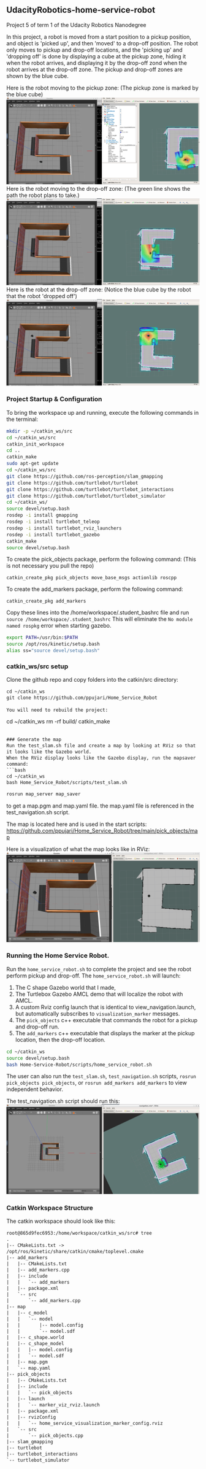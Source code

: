 ## UdacityRobotics-home-service-robot
Project 5 of term 1 of the Udacity Robotics Nanodegree

In this project, a robot is moved from a start position to a pickup position, 
and object is 'picked up', and then 'moved' to a drop-off position.
The robot only moves to pickup and drop-off locations,
and the 'picking up' and 'dropping off' is done by displaying a cube at the pickup zone,
hiding it when the robot arrives, and displaying it by the drop-off zond when the 
robot arrives at the drop-off zone.  The pickup and drop-off zones are shown by the blue cube.

Here is the robot moving to the pickup zone:
(The pickup zone is marked by the blue cube)
![robot moving to pickup location](images/robot_moving_to_pickup.png)
Here is the robot moving to the drop-off zone:
(The green line shows the path the robot plans to take.)
![robot moving to drop-off location](images/robot_moving_to_dropoff.png)
Here is the robot at the drop-off zone:
(Notice the blue cube by the robot that the robot 'dropped off')
![robot at the destination](images/robot_at_destination.png)

### Project Startup & Configuration
To bring the workspace up and running, execute the following commands in the terminal:
```bash
mkdir -p ~/catkin_ws/src
cd ~/catkin_ws/src
catkin_init_workspace
cd ..
catkin_make
sudo apt-get update
cd ~/catkin_ws/src
git clone https://github.com/ros-perception/slam_gmapping
git clone https://github.com/turtlebot/turtlebot
git clone https://github.com/turtlebot/turtlebot_interactions
git clone https://github.com/turtlebot/turtlebot_simulator
cd ~/catkin_ws/
source devel/setup.bash
rosdep -i install gmapping
rosdep -i install turtlebot_teleop
rosdep -i install turtlebot_rviz_launchers
rosdep -i install turtlebot_gazebo
catkin_make
source devel/setup.bash
```

To create the pick_objects package, perform the following command:
(This is not necessary you pull the repo)
```
catkin_create_pkg pick_objects move_base_msgs actionlib roscpp
```

To create the add_markers package, perform the following command:
```
catkin_create_pkg add_markers 
```

Copy these lines into the /home/workspace/.student_bashrc file and run `source /home/workspace/.student_bashrc`
This will eliminate the `No module named rospkg` error when starting gazebo.
```bash
export PATH=/usr/bin:$PATH
source /opt/ros/kinetic/setup.bash
alias ss="source devel/setup.bash"
```

### catkin_ws/src setup
Clone the github repo and copy folders into the catkin/src directory:
```
cd ~/catkin_ws
git clone https://github.com/ppujari/Home_Service_Robot

You will need to rebuild the project:
```
cd ~/catkin_ws
rm -rf build/
catkin_make
```

### Generate the map
Run the test_slam.sh file and create a map by looking at RViz so that it looks like the Gazebo world.
When the RViz display looks like the Gazebo display, run the mapsaver command:
```bash
cd ~/catkin_ws
bash Home_Service_Robot/scripts/test_slam.sh
```
```bash
rosrun map_server map_saver
```
to get a map.pgm and map.yaml file.
the map.yaml file is referenced in the test_navigation.sh script.

The map is located here and is used in the start scripts:
https://github.com/ppujari/Home_Service_Robot/tree/main/pick_objects/map

Here is a visualization of what the map looks like in RViz:
![test slam map](images/test_slam_map.png)

### Running the Home Service Robot.
Run the `home_service_robot.sh` to complete the project and see the robot perform pickup and drop-off.
The `home_service_robot.sh` will launch:
1) The C shape Gazebo world that I made,
2) The Turtlebox Gazebo AMCL demo that will localize the robot with AMCL.
3) A custom Rviz config launch that is identical to view_navigation.launch, but automatically subscribes to `visualization_marker` messages.
4) The `pick_objects` c++ executable that commands the robot for a pickup and drop-off run.
5) The `add_markers` c++ executable that displays the marker at the pickup location, then the drop-off location.
```bash
cd ~/catkin_ws
source devel/setup.bash
bash Home-Service-Robot/scripts/home_service_robot.sh
```

The user can also run the `test_slam.sh`, `test_navigation.sh` scripts,
`rosrun pick_objects pick_objects`, or `rosrun add_markers add_markers`
to view independent behavior.

The test_navigation.sh script should run this:
![test navigation](images/test_navigation.png)

### Catkin Workspace Structure
The catkin workspace should look like this:
```
root@865d9fec6953:/home/workspace/catkin_ws/src# tree
.
|-- CMakeLists.txt -> /opt/ros/kinetic/share/catkin/cmake/toplevel.cmake
|-- add_markers
|   |-- CMakeLists.txt
|   |-- add_markers.cpp
|   |-- include
|   |   `-- add_markers
|   |-- package.xml
|   `-- src
|       `-- add_markers.cpp
|-- map
|   |-- c_model
|   |   `-- model
|   |       |-- model.config
|   |       `-- model.sdf
|   |-- c_shape.world
|   |-- c_shape_model
|   |   |-- model.config
|   |   `-- model.sdf
|   |-- map.pgm
|   `-- map.yaml
|-- pick_objects
|   |-- CMakeLists.txt
|   |-- include
|   |   `-- pick_objects
|   |-- launch
|   |   `-- marker_viz_rviz.launch
|   |-- package.xml
|   |-- rvizConfig
|   |   `-- home_service_visualization_marker_config.rviz
|   `-- src
|       `-- pick_objects.cpp
|-- slam_gmapping
|-- turtlebot
|-- turtlebot_interactions
`-- turtlebot_simulator


```
